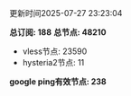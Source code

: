 更新时间2025-07-27 23:23:04

**总订阅: 188**
**总节点: 48210**
- vless节点: 23590
- hysteria2节点: 11

**google ping有效节点: 238**
